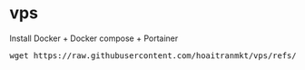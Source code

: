 # vps
Install Docker + Docker compose + Portainer

<pre lang="markdown">wget https://raw.githubusercontent.com/hoaitranmkt/vps/refs/heads/main/docker.sh -O docker.sh && chmod +x docker.sh && sudo ./docker.sh</pre>
